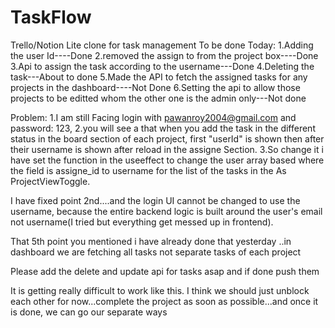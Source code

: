 # TaskFlow
Trello/Notion Lite clone for task management
To be done Today:
1.Adding the user Id----Done
2.removed the assign to from the project box----Done
3.Api to assign the task according to the username---Done
4.Deleting the task---About to done
5.Made the API to fetch the assigned tasks for any projects in the dashboard----Not Done
6.Setting the api to allow those projects to be editted whom the other one is the admin only---Not done


Problem:
1.I am still Facing login with pawanroy2004@gmail.com and password: 123,
2.you will see a that when you add the task in the different status in the board section of each project, first "userId" is 
shown then after their username is shown after reload in the assigne Section.
3.So change it i have set the function in the useeffect to change the user array based where the field is assigne_id to username for the list of the tasks in the As ProjectViewToggle.



I have fixed point 2nd....and the login UI cannot be changed to use the username, because the entire backend logic is built around the user's email not username(I tried but everything get messed up in frontend).

That 5th point you mentioned i have already done that yesterday ..in dashboard we are fetching all tasks not separate tasks of each project 

Please add the delete and update api for tasks asap and if done push them

It is getting really difficult to work like this. I think we should just unblock each other for now...complete the project as soon as possible...and once it is done, we can go our separate ways
